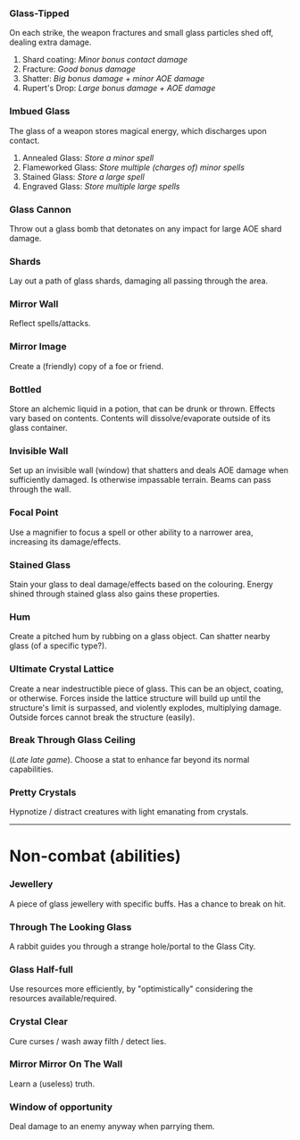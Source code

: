 ### Glass-Tipped
On each strike, the weapon fractures and small glass particles shed off, dealing extra damage.
1. Shard coating: *Minor bonus contact damage*
2. Fracture: *Good bonus damage*
3. Shatter: *Big bonus damage + minor AOE damage*
4. Rupert's Drop: *Large bonus damage + AOE damage*
### Imbued Glass
The glass of a weapon stores magical energy, which discharges upon contact.
1. Annealed Glass: *Store a minor spell*
2. Flameworked Glass: *Store multiple (charges of) minor spells*
3. Stained Glass: *Store a large spell*
4. Engraved Glass: *Store multiple large spells*
### Glass Cannon
Throw out a glass bomb that detonates on any impact for large AOE shard damage.
### Shards
Lay out a path of glass shards, damaging all passing through the area.
### Mirror Wall
Reflect spells/attacks.
### Mirror Image
Create a (friendly) copy of a foe or friend.
### Bottled
Store an alchemic liquid in a potion, that can be drunk or thrown. Effects vary based on contents. Contents will dissolve/evaporate outside of its glass container.
### Invisible Wall
Set up an invisible wall (window) that shatters and deals AOE damage when sufficiently damaged. Is otherwise impassable terrain. Beams can pass through the wall.
### Focal Point
Use a magnifier to focus a spell or other ability to a narrower area, increasing its damage/effects.
### Stained Glass
Stain your glass to deal damage/effects based on the colouring. Energy shined through stained glass also gains these properties.
### Hum
Create a pitched hum by rubbing on a glass object. Can shatter nearby glass (of a specific type?).
### Ultimate Crystal Lattice
Create a near indestructible piece of glass. This can be an object, coating, or otherwise. Forces inside the lattice structure will build up until the structure's limit is surpassed, and violently explodes, multiplying damage. Outside forces cannot break the structure (easily).
### Break Through Glass Ceiling
(*Late late game*). Choose a stat to enhance far beyond its normal capabilities. 
### Pretty Crystals
Hypnotize / distract creatures with light emanating from crystals.

<hr>

# Non-combat (abilities)
### Jewellery
A piece of glass jewellery with specific buffs. Has a chance to break on hit.
### Through The Looking Glass
A rabbit guides you through a strange hole/portal to the Glass City.
### Glass Half-full
Use resources more efficiently, by "optimistically" considering the resources available/required.
### Crystal Clear
Cure curses / wash away filth / detect lies.
### Mirror Mirror On The Wall
Learn a (useless) truth.
### Window of opportunity
Deal damage to an enemy anyway when parrying them.